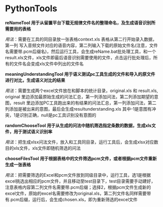 # PythonTools
**reNameTool 用于从留置平台下载无规律文件名的整理命名，及生成语音识别所需要用的表格**
  
  *用法*：需要在工具的同目录放一张表格context.xls 表格从第二行开始录入数据，第一列 写入音频文件对应的语音内容，第二列输入下载的原始文件名(注意，文件名需要带.pcm后缀名)，然后运行工具，会生成reName.bat批处理工具，和一个result.xls文件，xls文件即最后语音识别需要使用的文件，点击运行批处理后，所有的文件名会变成xls文件中列出的文件名
  
**meaningUnderstandingTool 用于语义测试pc工具生成的文件和导入的原文件进行对比，生成语义对比的结果**
  
  *用法*：需要生成两个excel文件放在和脚本的统计目录，original.xls 和 result.xls, original 里边添加最原始生成的问法汇总，第一列添加问法，第二列添加期望的意图，result 里边添加PC工具跑出来的有结果的问法汇总，第一列添加问法，第二列添加是被出来的意图，最后会生成resultunderstanding.xls 其中-1是意图有冲突，1是识别正确，null是pc工具识别没有意图的

**randomChooseTool 用于从生成的问法中随机筛选指定条数的数据，生成xls文件，用于测试语义识别率**

  *用法*：把生成xlsx问法文件，放入和工具同目录，运行工具后，会生成xlsx对应数目的xls文件，xls文件即随机筛选的问法

**chooseFilesTool 用于根据表格中的文件筛选pcm文件，或者根据pcm文件重新生成一张表格**

  *用法*：把需要筛选的Excel和pcm文件放到同级目录中，运行工具，选1是根据excel挑选出相应的pcm文件，并且移动至test目录下，test目录需要手动建好，注意表格内容第二列文件名需要带.pcm后缀；选择2，根据pcm文件生成新的excel文件，原始的excel名需要修改为original.xls，第二列文件名同样需要带有.pcm后缀，运行后，会生成chosen.xls，即为重新筛选的excel文件